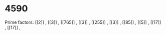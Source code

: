 # 4590

Prime factors: [[2]] , [[3]] , [[765]] , [[3]] , [[255]] , [[3]] , [[85]] , [[5]] , [[17]] , [[17]] , 